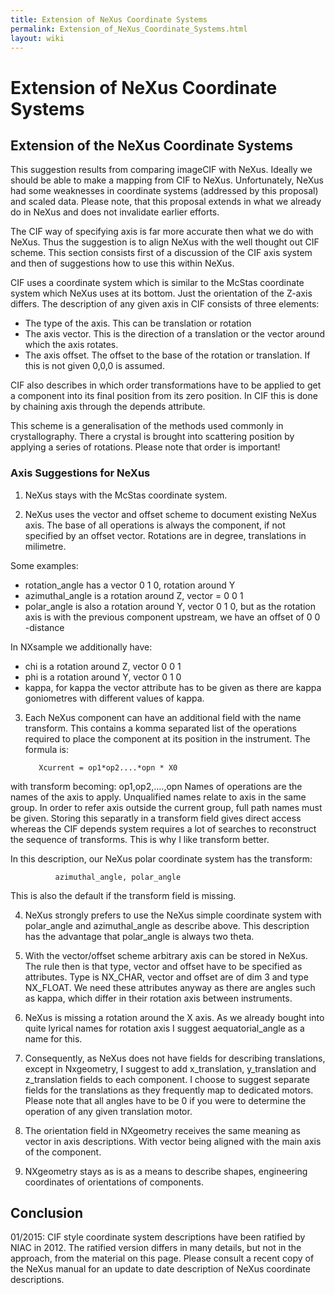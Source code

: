 ```yaml
---
title: Extension of NeXus Coordinate Systems
permalink: Extension_of_NeXus_Coordinate_Systems.html
layout: wiki
---
```

Extension of NeXus Coordinate Systems
=====================================

Extension of the NeXus Coordinate Systems
-----------------------------------------

This suggestion results from comparing imageCIF with NeXus. Ideally we
should be able to make a mapping from CIF to NeXus. Unfortunately, NeXus
had some weaknesses in coordinate systems (addressed by this proposal)
and scaled data. Please note, that this proposal extends in what we
already do in NeXus and does not invalidate earlier efforts.

The CIF way of specifying axis is far more accurate then what we do with
NeXus. Thus the suggestion is to align NeXus with the well thought out
CIF scheme. This section consists first of a discussion of the CIF axis
system and then of suggestions how to use this within NeXus.

CIF uses a coordinate system which is similar to the McStas coordinate
system which NeXus uses at its bottom. Just the orientation of the
Z-axis differs. The description of any given axis in CIF consists of
three elements:

-   The type of the axis. This can be translation or rotation
-   The axis vector. This is the direction of a translation or the
    vector around which the axis rotates.
-   The axis offset. The offset to the base of the rotation or
    translation. If this is not given 0,0,0 is assumed.

CIF also describes in which order transformations have to be applied to
get a component into its final position from its zero position. In CIF
this is done by chaining axis through the depends attribute.

This scheme is a generalisation of the methods used commonly in
crystallography. There a crystal is brought into scattering position by
applying a series of rotations. Please note that order is important!

### Axis Suggestions for NeXus

1) NeXus stays with the McStas coordinate system.

2) NeXus uses the vector and offset scheme to document existing NeXus
axis. The base of all operations is always the component, if not
specified by an offset vector. Rotations are in degree, translations in
milimetre.

Some examples:

-   rotation\_angle has a vector 0 1 0, rotation around Y
-   azimuthal\_angle is a rotation around Z, vector = 0 0 1
-   polar\_angle is also a rotation around Y, vector 0 1 0, but as the
    rotation axis is with the previous component upstream, we have an
    offset of 0 0 -distance

In NXsample we additionally have:

-   chi is a rotation around Z, vector 0 0 1
-   phi is a rotation around Y, vector 0 1 0
-   kappa, for kappa the vector attribute has to be given as there are
    kappa goniometres with different values of kappa.

3) Each NeXus component can have an additional field with the name
transform. This contains a komma separated list of the operations
required to place the component at its position in the instrument. The
formula is:

          Xcurrent = op1*op2....*opn * X0

with transform becoming: op1,op2,....,opn Names of operations are the
names of the axis to apply. Unqualified names relate to axis in the same
group. In order to refer axis outside the current group, full path names
must be given. Storing this separatly in a transform field gives direct
access whereas the CIF depends system requires a lot of searches to
reconstruct the sequence of transforms. This is why I like transform
better.

In this description, our NeXus polar coordinate system has the
transform:

              azimuthal_angle, polar_angle

This is also the default if the transform field is missing.

4) NeXus strongly prefers to use the NeXus simple coordinate system with
polar\_angle and azimuthal\_angle as describe above. This description
has the advantage that polar\_angle is always two theta.

5) With the vector/offset scheme arbitrary axis can be stored in NeXus.
The rule then is that type, vector and offset have to be specified as
attributes. Type is NX\_CHAR, vector and offset are of dim 3 and type
NX\_FLOAT. We need these attributes anyway as there are angles such as
kappa, which differ in their rotation axis between instruments.

6) NeXus is missing a rotation around the X axis. As we already bought
into quite lyrical names for rotation axis I suggest aequatorial\_angle
as a name for this.

7) Consequently, as NeXus does not have fields for describing
translations, except in Nxgeometry, I suggest to add x\_translation,
y\_translation and z\_translation fields to each component. I choose to
suggest separate fields for the translations as they frequently map to
dedicated motors. Please note that all angles have to be 0 if you were
to determine the operation of any given translation motor.

8) The orientation field in NXgeometry receives the same meaning as
vector in axis descriptions. With vector being aligned with the main
axis of the component.

9) NXgeometry stays as is as a means to describe shapes, engineering
coordinates of orientations of components.

Conclusion
----------

01/2015: CIF style coordinate system descriptions have been ratified by
NIAC in 2012. The ratified version differs in many details, but not in
the approach, from the material on this page. Please consult a recent
copy of the NeXus manual for an update to date description of NeXus
coordinate descriptions.
